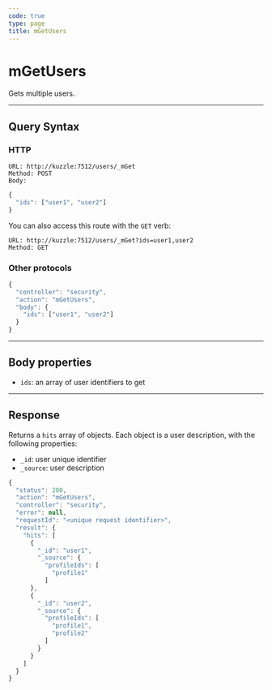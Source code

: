 ```yaml
---
code: true
type: page
title: mGetUsers
---
```


# mGetUsers



Gets multiple users.

---

## Query Syntax

### HTTP

```http
URL: http://kuzzle:7512/users/_mGet
Method: POST
Body:
```

```js
{
  "ids": ["user1", "user2"]
}
```

You can also access this route with the `GET` verb:

```http
URL: http://kuzzle:7512/users/_mGet?ids=user1,user2
Method: GET
```

### Other protocols

```js
{
  "controller": "security",
  "action": "mGetUsers",
  "body": {
    "ids": ["user1", "user2"]
  }
}
```

---

## Body properties

- `ids`: an array of user identifiers to get

---

## Response

Returns a `hits` array of objects. Each object is a user description, with the following properties:

- `_id`: user unique identifier
- `_source`: user description

```js
{
  "status": 200,
  "action": "mGetUsers",
  "controller": "security",
  "error": null,
  "requestId": "<unique request identifier>",
  "result": {
    "hits": [
      {
        "_id": "user1",
        "_source": {
          "profileIds": [
            "profile1"
          ]          
      },
      {
        "_id": "user2",
        "_source": {
          "profileIds": [
            "profile1",
            "profile2"
          ]
        }
      }
    ]
  }
}
```
